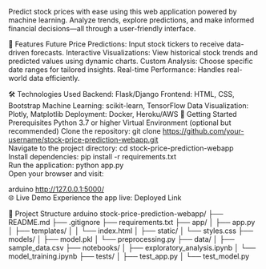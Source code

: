 Predict stock prices with ease using this web application powered by machine learning. Analyze trends, explore predictions, and make informed financial decisions—all through a user-friendly interface.

🌟 Features
Future Price Predictions: Input stock tickers to receive data-driven forecasts.
Interactive Visualizations: View historical stock trends and predicted values using dynamic charts.
Custom Analysis: Choose specific date ranges for tailored insights.
Real-time Performance: Handles real-world data efficiently.

🛠️ Technologies Used
Backend: Flask/Django
Frontend: HTML, CSS, Bootstrap
Machine Learning: scikit-learn, TensorFlow
Data Visualization: Plotly, Matplotlib
Deployment: Docker, Heroku/AWS
🚀 Getting Started
Prerequisites
Python 3.7 or higher
Virtual Environment (optional but recommended)
Clone the repository:
git clone https://github.com/your-username/stock-price-prediction-webapp.git  
Navigate to the project directory:
cd stock-price-prediction-webapp  
Install dependencies:
pip install -r requirements.txt  
Run the application:
python app.py  
Open your browser and visit:

arduino
http://127.0.0.1:5000/  
🌐 Live Demo
Experience the app live: Deployed Link

📂 Project Structure
arduino
stock-price-prediction-webapp/
├── README.md
├── .gitignore
├── requirements.txt
├── app/
│   ├── app.py
│   ├── templates/
│   │   └── index.html
│   ├── static/
│       └── styles.css
├── models/
│   ├── model.pkl
│   └── preprocessing.py
├── data/
│   ├── sample_data.csv
├── notebooks/
│   ├── exploratory_analysis.ipynb
│   └── model_training.ipynb
├── tests/
│   ├── test_app.py
│   └── test_model.py


